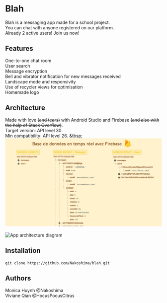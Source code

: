 # Blah

Blah is a messaging app made for a school project.\
You can chat with anyone registered on our platform.\
Already 2 active users! Join us now!

## Features
One-to-one chat room\
User search\
Message encryption\
Bell and vibrator notification for new messages received\
Landscape mode and responsivity\
Use of recycler views for optimisation\
Homemade logo

## Architecture
Made with love ~~(and tears)~~ with Android Studio and Firebase ~~(and also with the help of Stack Overflow)~~.\
Target version: API level 30.\
Min compatibility: API level 26.
&tbsp;
![Database architecture diagram](https://github.com/Nakoshima/blah/blob/main/database_architecture.jpg?raw=true)\
\
![App architecture diagram](https://github.com/Nakoshima/blah/blob/main/app_architecture.jpg?raw=true)

## Installation
`git clone https://github.com/Nakoshima/blah.git`

## Authors
Monica Huynh @Nakoshima\
Viviane Qian @HocusPocusCitrus
